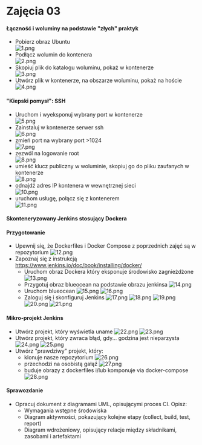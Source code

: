 # Zajęcia 03

#### Łączność i woluminy na podstawie "złych" praktyk

* Pobierz obraz Ubuntu <br> ![1.png](https://github.com/InzynieriaOprogramowaniaAGH/MDO2022/blob/KK307668/GCL/01/KK307668/lab3/ss/1.png)
* Podłącz wolumin do kontenera <br> ![2.png](https://github.com/InzynieriaOprogramowaniaAGH/MDO2022/blob/KK307668/GCL/01/KK307668/lab3/ss/2.png)
* Skopiuj plik do katalogu woluminu, pokaż w kontenerze <br> ![3.png](https://github.com/InzynieriaOprogramowaniaAGH/MDO2022/blob/KK307668/GCL/01/KK307668/lab3/ss/3.png)
* Utwórz plik w kontenerze, na obszarze woluminu, pokaż na hoście <br> ![4.png](https://github.com/InzynieriaOprogramowaniaAGH/MDO2022/blob/KK307668/GCL/01/KK307668/lab3/ss/4.png)

#### "Kiepski pomysł": SSH
* Uruchom i wyeksponuj wybrany port w kontenerze <br> ![5.png](https://github.com/InzynieriaOprogramowaniaAGH/MDO2022/blob/KK307668/GCL/01/KK307668/lab3/ss/5.png)
* Zainstaluj w kontenerze serwer ssh <br> ![6.png](https://github.com/InzynieriaOprogramowaniaAGH/MDO2022/blob/KK307668/GCL/01/KK307668/lab3/ss/6.png)
* zmień port na wybrany port >1024 <br> ![7.png](https://github.com/InzynieriaOprogramowaniaAGH/MDO2022/blob/KK307668/GCL/01/KK307668/lab3/ss/7.png)
* zezwól na logowanie root <br> ![8.png](https://github.com/InzynieriaOprogramowaniaAGH/MDO2022/blob/KK307668/GCL/01/KK307668/lab3/ss/8.png)
* umieść klucz publiczny w woluminie, skopiuj go do pliku zaufanych w kontenerze <br> ![8.png](https://github.com/InzynieriaOprogramowaniaAGH/MDO2022/blob/KK307668/GCL/01/KK307668/lab3/ss/9.png)
* odnajdź adres IP kontenera w wewnętrznej sieci <br> ![10.png](https://github.com/InzynieriaOprogramowaniaAGH/MDO2022/blob/KK307668/GCL/01/KK307668/lab3/ss/10.png)
* uruchom usługę, połącz się z kontenerem <br> ![11.png](https://github.com/InzynieriaOprogramowaniaAGH/MDO2022/blob/KK307668/GCL/01/KK307668/lab3/ss/11.png)

#### Skonteneryzowany Jenkins stosujący Dockera

#### Przygotowanie
* Upewnij się, że Dockerfiles i Docker Compose z poprzednich zajęć są w repozytorium ![12.png](https://github.com/InzynieriaOprogramowaniaAGH/MDO2022/blob/KK307668/GCL/01/KK307668/lab3/ss/12.png)
* Zapoznaj się z instrukcją https://www.jenkins.io/doc/book/installing/docker/
  * Uruchom obraz Dockera który eksponuje środowisko zagnieżdżone ![13.png](https://github.com/InzynieriaOprogramowaniaAGH/MDO2022/blob/KK307668/GCL/01/KK307668/lab3/ss/13.png)
  * Przygotuj obraz blueocean na podstawie obrazu jenkinsa ![14.png](https://github.com/InzynieriaOprogramowaniaAGH/MDO2022/blob/KK307668/GCL/01/KK307668/lab3/ss/14.png)
  * Uruchom blueocean ![15.png](https://github.com/InzynieriaOprogramowaniaAGH/MDO2022/blob/KK307668/GCL/01/KK307668/lab3/ss/15.png) ![16.png](https://github.com/InzynieriaOprogramowaniaAGH/MDO2022/blob/KK307668/GCL/01/KK307668/lab3/ss/16.png)
  * Zaloguj się i skonfiguruj Jenkins ![17.png](https://github.com/InzynieriaOprogramowaniaAGH/MDO2022/blob/KK307668/GCL/01/KK307668/lab3/ss/17.png) ![18.png](https://github.com/InzynieriaOprogramowaniaAGH/MDO2022/blob/KK307668/GCL/01/KK307668/lab3/ss/18.png)  ![19.png](https://github.com/InzynieriaOprogramowaniaAGH/MDO2022/blob/KK307668/GCL/01/KK307668/lab3/ss/19.png)  ![20.png](https://github.com/InzynieriaOprogramowaniaAGH/MDO2022/blob/KK307668/GCL/01/KK307668/lab3/ss/20.png) ![21.png](https://github.com/InzynieriaOprogramowaniaAGH/MDO2022/blob/KK307668/GCL/01/KK307668/lab3/ss/21.png)

#### Mikro-projekt Jenkins
* Utwórz projekt, który wyświetla uname ![22.png](https://github.com/InzynieriaOprogramowaniaAGH/MDO2022/blob/KK307668/GCL/01/KK307668/lab3/ss/22.png) ![23.png](https://github.com/InzynieriaOprogramowaniaAGH/MDO2022/blob/KK307668/GCL/01/KK307668/lab3/ss/23.png)
* Utwórz projekt, który zwraca błąd, gdy... godzina jest nieparzysta ![24.png](https://github.com/InzynieriaOprogramowaniaAGH/MDO2022/blob/KK307668/GCL/01/KK307668/lab3/ss/24.png) ![25.png](https://github.com/InzynieriaOprogramowaniaAGH/MDO2022/blob/KK307668/GCL/01/KK307668/lab3/ss/25.png)
* Utwórz "prawdziwy" projekt, który:
  * klonuje nasze repozytorium ![26.png](https://github.com/InzynieriaOprogramowaniaAGH/MDO2022/blob/KK307668/GCL/01/KK307668/lab3/ss/26.png)
  * przechodzi na osobistą gałąź ![27.png](https://github.com/InzynieriaOprogramowaniaAGH/MDO2022/blob/KK307668/GCL/01/KK307668/lab3/ss/27.png)
  * buduje obrazy z dockerfiles i/lub komponuje via docker-compose ![28.png](https://github.com/InzynieriaOprogramowaniaAGH/MDO2022/blob/KK307668/GCL/01/KK307668/lab3/ss/28.png)

#### Sprawozdanie
* Opracuj dokument z diagramami UML, opisującymi proces CI. Opisz:
  * Wymagania wstępne środowiska
  * Diagram aktywności, pokazujący kolejne etapy (collect, build, test, report)
  * Diagram wdrożeniowy, opisujący relacje między składnikami, zasobami i artefaktami
